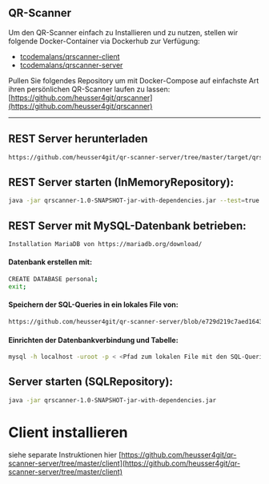 QR-Scanner
---

Um den QR-Scanner einfach zu Installieren und zu nutzen, stellen wir folgende Docker-Container via Dockerhub zur Verfügung:
- [tcodemalans/qrscanner-client](https://hub.docker.com/repository/docker/tcodemalans/qrscanner-client)
- [tcodemalans/qrscanner-server](https://hub.docker.com/repository/docker/tcodemalans/qrscanner-server)

Pullen Sie folgendes Repository um mit Docker-Compose auf einfachste Art ihren persönlichen QR-Scanner laufen zu lassen:
[https://github.com/heusser4git/qrscanner](https://github.com/heusser4git/qrscanner)


---

## REST Server herunterladen
```bash
https://github.com/heusser4git/qr-scanner-server/tree/master/target/qrscanner-1.0-SNAPSHOT-jar-with-dependencies.jar
```
## REST Server starten (InMemoryRepository):
```bash
java -jar qrscanner-1.0-SNAPSHOT-jar-with-dependencies.jar --test=true
```
## REST Server mit MySQL-Datenbank betrieben:
```bash
Installation MariaDB von https://mariadb.org/download/
```
#### Datenbank erstellen mit:
```bash
CREATE DATABASE personal;
exit;
```
#### Speichern der SQL-Queries in ein lokales File von:
```bash
https://github.com/heusser4git/qr-scanner-server/blob/e729d219c7aed1643adf9046daf0299ce7411cd6/src/main/resources/META-INF/create_mysql_database.sql
```
#### Einrichten der Datenbankverbindung und Tabelle:
```bash
mysql -h localhost -uroot -p < <Pfad zum lokalen File mit den SQL-Queries>
```

## Server starten (SQLRepository):
```bash
java -jar qrscanner-1.0-SNAPSHOT-jar-with-dependencies.jar
```


# Client installieren
siehe separate Instruktionen hier [https://github.com/heusser4git/qr-scanner-server/tree/master/client](https://github.com/heusser4git/qr-scanner-server/tree/master/client)